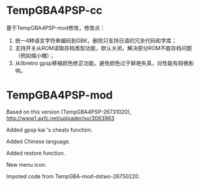 # TempGBA4PSP-cc
基于TempGBA4PSP-mod修改，修改点：
1. 统一4种语言字符串编码到GBK，删除只支持日语的冗余代码和字库；
2. 支持开关从ROM读取存档类型功能，默认关闭，解决部分ROM不能存档问题（例如缩小帽）；
3. 从libretro gpsp移植颜色修正功能，避免颜色过于鲜艳失真，对性能有轻微影响。

# TempGBA4PSP-mod

Based on this version (TempGBA4PSP-26731020), http://www1.axfc.net/uploader/so/3063963

Added gpsp kai 's cheats function.

Added Chinese language.

Added restore function.

New menu icon.

Impoted code from TempGBA-mod-dstwo-26750220.

